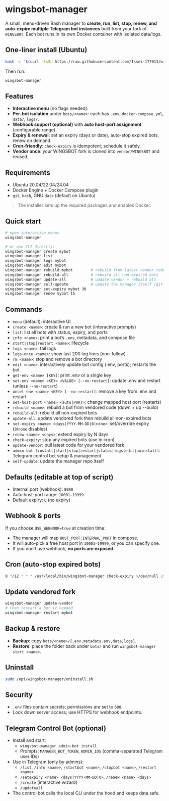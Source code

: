# wingsbot-manager

A small, menu-driven Bash manager to **create, run, list, stop, renew, and auto-expire multiple Telegram bot instances** built from your fork of `WINGSBOT`. Each bot runs in its own Docker container with isolated data/logs.

## One-liner install (Ubuntu)
```bash
bash -c "$(curl -fsSL https://raw.githubusercontent.com/Issei-177013/wingsbot-manager/main/install.sh)"
```

Then run:
```bash
wingsbot-manager
```

## Features
- **Interactive menu** (no flags needed).
- **Per-bot isolation** under `bots/<name>`: each has `.env`, `docker-compose.yml`, `data/`, `logs/`.
- **Webhook support (optional)** with **auto host-port assignment** (configurable range).
- **Expiry & renewal**: set an expiry (days or date), auto-stop expired bots, renew on demand.
- **Cron-friendly**: `check-expiry` is idempotent; schedule it safely.
- **Vendor once**: your WINGSBOT fork is cloned into `vendor/WINGSBOT` and reused.

## Requirements
- Ubuntu 20.04/22.04/24.04
- Docker Engine + Docker Compose plugin
- `git`, `bash`, GNU `date` (default on Ubuntu)

> The installer sets up the required packages and enables Docker.

## Quick start
```bash
# open interactive menus
wingsbot-manager

# or use CLI directly:
wingsbot-manager create mybot
wingsbot-manager list
wingsbot-manager logs mybot
wingsbot-manager edit mybot
wingsbot-manager rebuild mybot        # rebuild from latest vendor code
wingsbot-manager rebuild-all          # rebuild all non-expired bots
wingsbot-manager update-all           # update vendor + rebuild all
wingsbot-manager self-update          # update the manager itself (git pull)
wingsbot-manager set-expiry mybot 30
wingsbot-manager renew mybot 15
```

## Commands
- `menu` (default): interactive UI
- `create <name>`: create & run a new bot (interactive prompts)
- `list`: list all bots with status, expiry, and ports
- `info <name>`: print a bot’s `.env`, metadata, and compose file
- `start|stop|restart <name>`: lifecycle
- `logs <name>`: tail logs
- `logs-once <name>`: show last 200 log lines (non-follow)
- `rm <name>`: stop and remove a bot directory
- `edit <name>`: interactively update bot config (.env, ports); restarts the bot
- `get-env <name> [KEY]`: print .env or a single key
- `set-env <name> <KEY> <VALUE> [--no-restart]`: update .env and restart (unless `--no-restart`)
- `unset-env <name> <KEY> [--no-restart]`: remove a key from .env and restart
- `set-host-port <name> <auto|PORT>`: change mapped host port (restarts)
- `rebuild <name>`: rebuild a bot from vendored code (down + up --build)
- `rebuild-all`: rebuild all non-expired bots
- `update-all`: update vendored fork then rebuild all non-expired bots
- `set-expiry <name> <days|YYYY-MM-DD|0|none>`: set/override expiry (`0`/`none` disables)
- `renew <name> <days>`: extend expiry by N days
- `check-expiry`: stop any expired bots (use in cron)
- `update-vendor`: pull latest code for your vendored fork
- `admin-bot [install|start|stop|restart|status|logs|edit|uninstall]`: Telegram control bot setup & management
- `self-update`: update the manager repo itself

## Defaults (editable at top of script)
- Internal port (webhook): `8080`
- Auto host-port range: `10001–19999`
- Default expiry: `0` (no expiry)

## Webhook & ports
If you choose `USE_WEBHOOK=true` at creation time:
- The manager will map `HOST_PORT:INTERNAL_PORT` in compose.
- It will auto-pick a free host port in `10001–19999`, or you can specify one.
- If you don’t use webhook, **no ports are exposed**.

## Cron (auto-stop expired bots)
```bash
0 */12 * * * /usr/local/bin/wingsbot-manager check-expiry >/dev/null 2>&1
```

## Update vendored fork
```bash
wingsbot-manager update-vendor
# then restart a bot if needed
wingsbot-manager restart mybot
```

## Backup & restore
- **Backup**: copy `bots/<name>/{.env,metadata.env,data,logs}`.
- **Restore**: place the folder back under `bots/` and run `wingsbot-manager start <name>`.

## Uninstall
```bash
sudo /opt/wingsbot-manager/uninstall.sh
```

## Security
- `.env` files contain secrets; permissions are set to `600`.
- Lock down server access; use HTTPS for webhook endpoints.
## Telegram Control Bot (optional)
- Install and start:
  - `wingsbot-manager admin-bot install`
  - Prompts: `MANAGER_BOT_TOKEN`, `ADMIN_IDS` (comma-separated Telegram user IDs)
- Use in Telegram (only by admins):
  - `/list`, `/info <name>`, `/startbot <name>`, `/stopbot <name>`, `/restart <name>`
  - `/setexpiry <name> <days|YYYY-MM-DD|0>`, `/renew <name> <days>`
  - `/create` (interactive wizard)
  - `/updateall`
- The control bot calls the local CLI under the hood and keeps data safe.
